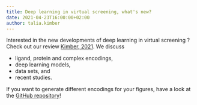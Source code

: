 ```yaml
---
title: Deep learning in virtual screening, what's new?
date: 2021-04-23T16:00:00+02:00
author: talia.kimber
---
```


Interested in the new developments of deep learning in virtual screening ? Check out our review [Kimber, 2021](/publications/#kimber_ijms_2021).
We discuss
- ligand, protein and complex encodings,
- deep learning models,
- data sets, and
- recent studies.

If you want to generate different encodings for your figures, have a look at the [GitHub repository](https://github.com/volkamerlab/DL_in_VS_review)!